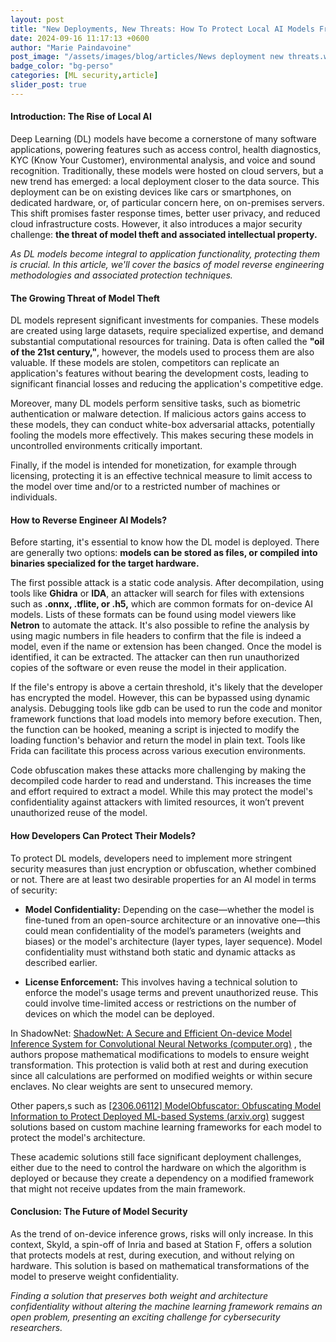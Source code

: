 ```yaml
---
layout: post
title: "New Deployments, New Threats: How To Protect Local AI Models From Reverse Engineering?"
date: 2024-09-16 11:17:13 +0600
author: "Marie Paindavoine"
post_image: "/assets/images/blog/articles/News deployment new threats.webp"
badge_color: "bg-perso"
categories: [ML security,article]
slider_post: true
---
```


<h4>Introduction: The Rise of Local AI</h4>

Deep Learning (DL) models have become a cornerstone of many software applications, powering features such as access control, health diagnostics, KYC (Know Your Customer), environmental analysis, and voice and sound recognition. Traditionally, these models were hosted on cloud servers, but a new trend has emerged: a local deployment closer to the data source. This deployment can be on existing devices like cars or smartphones, on dedicated hardware, or, of particular concern here, on on-premises servers. This shift promises faster response times, better user privacy, and reduced cloud infrastructure costs. However, it also introduces a major security challenge: **the threat of model theft and associated intellectual property.**

*As DL models become integral to application functionality, protecting them is crucial. In this article, we'll cover the basics of model reverse engineering methodologies and associated protection techniques.*

<h4>The Growing Threat of Model Theft</h4>

DL models represent significant investments for companies. These models are created using large datasets, require specialized expertise, and demand substantial computational resources for training. Data is often called the **"oil of the 21st century,"**, however, the models used to process them are also valuable. If these models are stolen, competitors can replicate an application's features without bearing the development costs, leading to significant financial losses and reducing the application's competitive edge.

Moreover, many DL models perform sensitive tasks, such as biometric authentication or malware detection. If malicious actors gains access to these models, they can conduct white-box adversarial attacks, potentially fooling the models more effectively. This makes securing these models in uncontrolled environments critically important.

Finally, if the model is intended for monetization, for example through licensing, protecting it is an effective technical measure to limit access to the model over time and/or to a restricted number of machines or individuals.

<h4>How to Reverse Engineer AI Models?</h4>

Before starting, it's essential to know how the DL model is deployed. There are generally two options: **models can be stored as files, or compiled into binaries specialized for the target hardware.**

The first possible attack is a static code analysis. After decompilation, using tools like **Ghidra** or **IDA**, an attacker will search for files with extensions such as **.onnx, .tflite, or .h5,** which are common formats for on-device AI models. Lists of these formats can be found using model viewers like **Netron** to automate the attack. It's also possible to refine the analysis by using magic numbers in file headers to confirm that the file is indeed a model, even if the name or extension has been changed. Once the model is identified, it can be extracted. The attacker can then run unauthorized copies of the software or even reuse the model in their application.

If the file's entropy is above a certain threshold, it's likely that the developer has encrypted the model. However, this can be bypassed using dynamic analysis. Debugging tools like gdb can be used to run the code and monitor framework functions that load models into memory before execution. Then, the function can be hooked, meaning a script is injected to modify the loading function's behavior and return the model in plain text. Tools like Frida can facilitate this process across various execution environments.

Code obfuscation makes these attacks more challenging by making the decompiled code harder to read and understand. This increases the time and effort required to extract a model. While this may protect the model's confidentiality against attackers with limited resources, it won’t prevent unauthorized reuse of the model.

<h4>How Developers Can Protect Their Models?</h4>

To protect DL models, developers need to implement more stringent security measures than just encryption or obfuscation, whether combined or not. There are at least two desirable properties for an AI model in terms of security:

- **Model Confidentiality:** Depending on the case—whether the model is fine-tuned from an open-source architecture or an innovative one—this could mean confidentiality of the model’s parameters (weights and biases) or the model's architecture (layer types, layer sequence). Model confidentiality must withstand both static and dynamic attacks as described earlier.

- **License Enforcement:** This involves having a technical solution to enforce the model's usage terms and prevent unauthorized reuse. This could involve time-limited access or restrictions on the number of devices on which the model can be deployed.

In ShadowNet: [ShadowNet: A Secure and Efficient On-device Model Inference System for Convolutional Neural Networks (computer.org)](https://www.computer.org/csdl/proceedings-article/sp/2023/933600b489/1OXH83c7EYM) , the authors propose mathematical modifications to models to ensure weight transformation. This protection is valid both at rest and during execution since all calculations are performed on modified weights or within secure enclaves. No clear weights are sent to unsecured memory.

Other papers,s such as [[2306.06112] ModelObfuscator: Obfuscating Model Information to Protect Deployed ML-based Systems (arxiv.org)](https://arxiv.org/abs/2306.06112) suggest solutions based on custom machine learning frameworks for each model to protect the model's architecture.

These academic solutions still face significant deployment challenges, either due to the need to control the hardware on which the algorithm is deployed or because they create a dependency on a modified framework that might not receive updates from the main framework.

<h4>Conclusion: The Future of Model Security</h4>

As the trend of on-device inference grows, risks will only increase. In this context, Skyld, a spin-off of Inria and based at Station F, offers a solution that protects models at rest, during execution, and without relying on hardware. This solution is based on mathematical transformations of the model to preserve weight confidentiality.

*Finding a solution that preserves both weight and architecture confidentiality without altering the machine learning framework remains an open problem, presenting an exciting challenge for cybersecurity researchers.*
